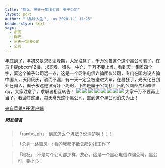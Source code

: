 ```yaml
---
title: "曝光，黑天一集团公司，骗子公司"
layout: post
author: "「品味人生？」 on 2020-1-1 10:25"
header-style: text
tags:
  - 新闻
  - 曝光
  - 黑天一集团公司
  - 公司
---
```


 年底到了，年初又是求职高峰期，大家注意了，千万别被这个这个黑公司骗了，在马卡提pbcom12楼，求职者，猎头，中介，千万不要上当，看到天一集团四个字，离这个骗子公司远一点，这是一个网络电信诈骗团伙公司，专门在国内设点骗中国人，天网灰灰，疏而不漏，有一天一定会被送进大牢，在昌狂了，光天化日到处在骗人，骗子永远是没有好下场的，下面是骗子公司打广告的公司图片和微信qq，大家注意了，求职者相互转告！
 <img src="http://oss-ali-hk.wangwanglive.com/pic/20200101/1577845393852244699.jpg?x-oss-process=image/watermark,image_cGljLzIwMTkwNzA4L29zc18xNTYyNTU2MDgzODU4XzkzNl81OF84MDAucG5n,t_50,g_se,x_20,y_20">
 <img src="http://oss-ali-hk.wangwanglive.com/pic/20200101/1577845393915677541.jpg?x-oss-process=image/watermark,image_cGljLzIwMTkwNzA4L29zc18xNTYyNTU2MDgzODU4XzkzNl81OF84MDAucG5n,t_50,g_se,x_20,y_20">
 <img src="http://oss-ali-hk.wangwanglive.com/pic/20200101/1577845509624670754.jpg?x-oss-process=image/watermark,image_cGljLzIwMTkwNzA4L29zc18xNTYyNTU2MDgzODU4XzkzNl81OF84MDAucG5n,t_50,g_se,x_20,y_20">
 <img src="http://oss-ali-hk.wangwanglive.com/pic/20200101/1577845509710954706.jpg?x-oss-process=image/watermark,image_cGljLzIwMTkwNzA4L29zc18xNTYyNTU2MDgzODU4XzkzNl81OF84MDAucG5n,t_50,g_se,x_20,y_20">
 <img src="http://oss-ali-hk.wangwanglive.com/pic/20200101/1577845509794270595.jpg?x-oss-process=image/watermark,image_cGljLzIwMTkwNzA4L29zc18xNTYyNTU2MDgzODU4XzkzNl81OF84MDAucG5n,t_50,g_se,x_20,y_20">
 <img src="http://oss-ali-hk.wangwanglive.com/pic/20200101/1577845509852360931.jpg?x-oss-process=image/watermark,image_cGljLzIwMTkwNzA4L29zc18xNTYyNTU2MDgzODU4XzkzNl81OF84MDAucG5n,t_50,g_se,x_20,y_20">
 <img src="http://oss-ali-hk.wangwanglive.com/pic/20200101/1577845509934572998.jpg?x-oss-process=image/watermark,image_cGljLzIwMTkwNzA4L29zc18xNTYyNTU2MDgzODU4XzkzNl81OF84MDAucG5n,t_50,g_se,x_20,y_20">
 <img src="http://oss-ali-hk.wangwanglive.com/pic/20200101/1577845510015830976.jpg?x-oss-process=image/watermark,image_cGljLzIwMTkwNzA4L29zc18xNTYyNTU2MDgzODU4XzkzNl81OF84MDAucG5n,t_50,g_se,x_20,y_20">
 大家千万不要再上当了，我会在这里，每天曝光这个黑公司，直到这个黑公司消失为止！
 <div class="mag_viewthread">
 <a class="mag_text" target="_blank" href="http://assapp.flw.com.ph/">来自苹果APP客户端</a>
 <span id="magapp_qrcode_11122341" onmouseover="showMenu({'showid':this.id, 'menuid':'magapp_qrcode_download','fade':1, 'pos':'34'})" class="mag_qrcode"></span>
</div>

##### 網友發言 
> 「rambo_ph」:
>  到底怎么个坑法？说清楚啊！！！

> 「总是一路顺风」:
>  看的我都不敢去那边找工作了

> 「地板」:
>  不是每个公司都那样，放心，这是一个黑心电信诈骗公司，黑公司，要小心！


